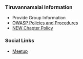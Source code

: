 ### Tiruvannamalai Information
* Provide Group Information
* [OWASP Policies and Procedures](https://owasp.org/www-policy/)
* [NEW Chapter Policy](https://owasp.org/www-policy/operational/chapters)

### Social Links
* [Meetup](https://www.meetup.com/owasp-tiruvannamalai/)


